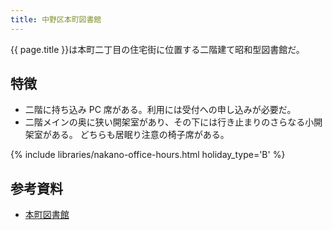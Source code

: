 ```yaml
---
title: 中野区本町図書館
---
```


{{ page.title }}は本町二丁目の住宅街に位置する二階建て昭和型図書館だ。

## 特徴

* 二階に持ち込み PC 席がある。利用には受付への申し込みが必要だ。
* 二階メインの奥に狭い開架室があり、その下には行き止まりのさらなる小開架室がある。
  どちらも居眠り注意の椅子席がある。

{% include libraries/nakano-office-hours.html holiday_type='B' %}

## 参考資料

* [本町図書館](https://www3.city.tokyo-nakano.lg.jp/TOSHO/introduction/KAN02.html)
